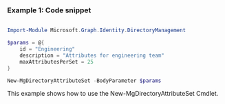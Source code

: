 ### Example 1: Code snippet

```powershell

Import-Module Microsoft.Graph.Identity.DirectoryManagement

$params = @{
	id = "Engineering"
	description = "Attributes for engineering team"
	maxAttributesPerSet = 25
}

New-MgDirectoryAttributeSet -BodyParameter $params

```
This example shows how to use the New-MgDirectoryAttributeSet Cmdlet.


